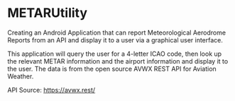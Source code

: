 # METARUtility
Creating an Android Application that can report Meteorological Aerodrome Reports from an API and display it to a user via a graphical user interface.

This application will query the user for a 4-letter ICAO code, then look up the relevant METAR information and the airport information and display it to the user. The data is from the open source AVWX REST API for Aviation Weather.

API Source: https://avwx.rest/
